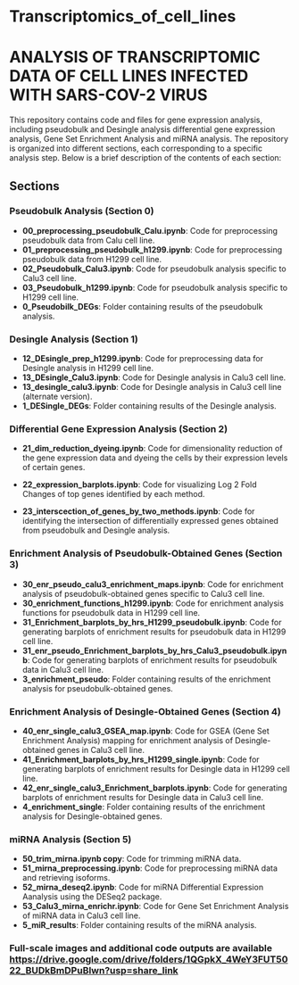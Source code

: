 # Transcriptomics_of_cell_lines


# ANALYSIS OF TRANSCRIPTOMIC DATA OF CELL LINES INFECTED WITH SARS-COV-2 VIRUS


This repository contains code and files for gene expression analysis, including pseudobulk and Desingle analysis differential gene expression analysis, Gene Set Enrichment Analysis and miRNA analysis. The repository is organized into different sections, each corresponding to a specific analysis step. Below is a brief description of the contents of each section:

## Sections

### Pseudobulk Analysis (Section 0)
- **00_preprocessing_pseudobulk_Calu.ipynb**: Code for preprocessing pseudobulk data from Calu cell line.
- **01_preprocessing_pseudobulk_h1299.ipynb**: Code for preprocessing pseudobulk data from H1299 cell line.
- **02_Pseudobulk_Calu3.ipynb**: Code for pseudobulk analysis specific to Calu3 cell line.
- **03_Pseudobulk_h1299.ipynb**: Code for pseudobulk analysis specific to H1299 cell line.
- **0_Pseudobilk_DEGs**: Folder containing results of the pseudobulk analysis.

### Desingle Analysis (Section 1)
- **12_DEsingle_prep_h1299.ipynb**: Code for preprocessing data for Desingle analysis in H1299 cell line.
- **13_DEsingle_Calu3.ipynb**: Code for Desingle analysis in Calu3 cell line.
- **13_desingle_calu3.ipynb**: Code for Desingle analysis in Calu3 cell line (alternate version).
- **1_DESingle_DEGs**: Folder containing results of the Desingle analysis.

### Differential Gene Expression Analysis (Section 2)
- **21_dim_reduction_dyeing.ipynb**: Code for dimensionality reduction of the gene expression data and dyeing the cells by their expression levels of certain genes.
- **22_expression_barplots.ipynb**: Code for visualizing Log 2 Fold Changes of top genes identified by each method.

- **23_interscection_of_genes_by_two_methods.ipynb**: Code for identifying the intersection of differentially expressed genes obtained from pseudobulk and Desingle analysis.

### Enrichment Analysis of Pseudobulk-Obtained Genes (Section 3)
- **30_enr_pseudo_calu3_enrichment_maps.ipynb**: Code for enrichment analysis of pseudobulk-obtained genes specific to Calu3 cell line.
- **30_enrichment_functions_h1299.ipynb**: Code for enrichment analysis functions for pseudobulk data in H1299 cell line.
- **31_Enrichment_barplots_by_hrs_H1299_pseudobulk.ipynb**: Code for generating barplots of enrichment results for pseudobulk data in H1299 cell line.
- **31_enr_pseudo_Enrichment_barplots_by_hrs_Calu3_pseudobulk.ipynb**: Code for generating barplots of enrichment results for pseudobulk data in Calu3 cell line.
- **3_enrichment_pseudo**: Folder containing results of the enrichment analysis for pseudobulk-obtained genes.

### Enrichment Analysis of Desingle-Obtained Genes (Section 4)
- **40_enr_single_calu3_GSEA_map.ipynb**: Code for GSEA (Gene Set Enrichment Analysis) mapping for enrichment analysis of Desingle-obtained genes in Calu3 cell line.
- **41_Enrichment_barplots_by_hrs_H1299_single.ipynb**: Code for generating barplots of enrichment results for Desingle data in H1299 cell line.
- **42_enr_single_calu3_Enrichment_barplots.ipynb**: Code for generating barplots of enrichment results for Desingle data in Calu3 cell line.
- **4_enrichment_single**: Folder containing results of the enrichment analysis for Desingle-obtained genes.


### miRNA Analysis (Section 5)
- **50_trim_mirna.ipynb copy**: Code for trimming miRNA data.
- **51_mirna_preprocessing.ipynb**: Code for preprocessing miRNA data and retrieving isoforms.
- **52_mirna_deseq2.ipynb**: Code for miRNA Differential Expression Aanalysis using the DESeq2 package.
- **53_Calu3_mirna_enrichr.ipynb**: Code for Gene Set Enrichment Analysis of miRNA data in Calu3 cell line.
- **5_miR_results**: Folder containing results of the miRNA analysis.


### Full-scale images and additional code outputs are available https://drive.google.com/drive/folders/1QGpkX_4WeY3FUT5022_BUDkBmDPuBIwn?usp=share_link 
